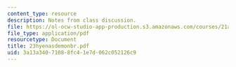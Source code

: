 ```yaml
---
content_type: resource
description: Notes from class discussion.
file: https://ol-ocw-studio-app-production.s3.amazonaws.com/courses/21a-212-myth-ritual-and-symbolism-spring-2004/3a13a34071088fc41e7d062c052126c9_23hyenasdemonbr.pdf
file_type: application/pdf
resourcetype: Document
title: 23hyenasdemonbr.pdf
uid: 3a13a340-7108-8fc4-1e7d-062c052126c9
---
```

